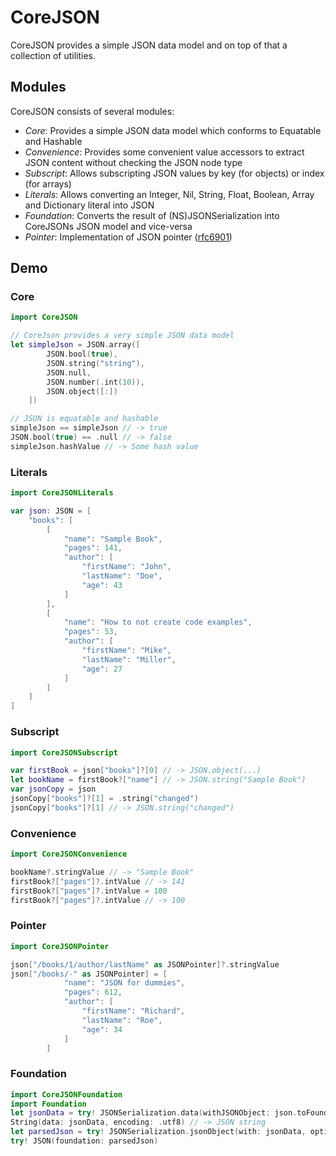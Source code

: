 # CoreJSON

CoreJSON provides a simple JSON data model and on top of that a collection of utilities.

## Modules
CoreJSON consists of several modules:
* _Core_: Provides a simple JSON data model which conforms to Equatable and Hashable
* _Convenience_: Provides some convenient value accessors to extract JSON content without checking the JSON node type
* _Subscript_: Allows subscripting JSON values by key (for objects) or index (for arrays)
* _Literals_: Allows converting an Integer, Nil, String, Float, Boolean, Array and Dictionary literal into JSON
* _Foundation_: Converts the result of (NS)JSONSerialization into CoreJSONs JSON model and vice-versa
* _Pointer_: Implementation of JSON pointer ([rfc6901](https://tools.ietf.org/rfc/rfc6901.txt))


## Demo

### Core
```swift
import CoreJSON

// CoreJson provides a very simple JSON data model
let simpleJson = JSON.array([
        JSON.bool(true),
        JSON.string("string"),
        JSON.null,
        JSON.number(.int(10)),
        JSON.object([:])
    ])

// JSON is equatable and hashable
simpleJson == simpleJson // -> true
JSON.bool(true) == .null // -> false
simpleJson.hashValue // -> Some hash value
```

### Literals
```swift
import CoreJSONLiterals

var json: JSON = [
    "books": [
        [
            "name": "Sample Book",
            "pages": 141,
            "author": [
                "firstName": "John",
                "lastName": "Doe",
                "age": 43
            ]
        ],
        [
            "name": "How to not create code examples",
            "pages": 53,
            "author": [
                "firstName": "Mike",
                "lastName": "Miller",
                "age": 27
            ]
        ]
    ]
]
```

### Subscript
```swift
import CoreJSONSubscript

var firstBook = json["books"]?[0] // -> JSON.object(...)
let bookName = firstBook?["name"] // -> JSON.string("Sample Book")
var jsonCopy = json
jsonCopy["books"]?[1] = .string("changed")
jsonCopy["books"]?[1] // -> JSON.string("changed")
```

### Convenience
```swift
import CoreJSONConvenience

bookName?.stringValue // -> "Sample Book"
firstBook?["pages"]?.intValue // -> 141
firstBook?["pages"]?.intValue = 100
firstBook?["pages"]?.intValue // -> 100
```

### Pointer
```swift
import CoreJSONPointer

json["/books/1/author/lastName" as JSONPointer]?.stringValue
json["/books/-" as JSONPointer] = [
            "name": "JSON for dummies",
            "pages": 612,
            "author": [
                "firstName": "Richard",
                "lastName": "Roe",
                "age": 34
            ]
        ]
```

### Foundation
```swift
import CoreJSONFoundation
import Foundation
let jsonData = try! JSONSerialization.data(withJSONObject: json.toFoundation(), options: .prettyPrinted)
String(data: jsonData, encoding: .utf8) // -> JSON string
let parsedJson = try! JSONSerialization.jsonObject(with: jsonData, options: .allowFragments)
try! JSON(foundation: parsedJson)
```
